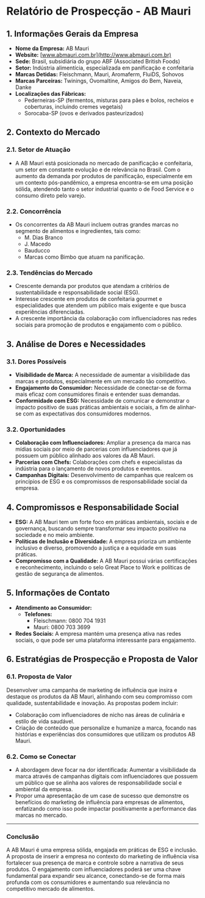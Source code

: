 # Relatório de Prospecção - AB Mauri

## 1. Informações Gerais da Empresa
- **Nome da Empresa:** AB Mauri
- **Website:** [www.abmauri.com.br](http://www.abmauri.com.br)
- **Sede:** Brasil, subsidiária do grupo ABF (Associated British Foods)
- **Setor:** Indústria alimentícia, especializada em panificação e confeitaria
- **Marcas Detidas:** Fleischmann, Mauri, Aromaferm, FluiDS, Sohovos
- **Marcas Parceiras:** Twinings, Ovomaltine, Amigos do Bem, Naveia, Danke
- **Localizações das Fábricas:** 
  - Pederneiras-SP (fermentos, misturas para pães e bolos, recheios e coberturas, incluindo cremes vegetais)
  - Sorocaba-SP (ovos e derivados pasteurizados)

## 2. Contexto do Mercado
### 2.1. Setor de Atuação
- A AB Mauri está posicionada no mercado de panificação e confeitaria, um setor em constante evolução e de relevância no Brasil. Com o aumento da demanda por produtos de panificação, especialmente em um contexto pós-pandêmico, a empresa encontra-se em uma posição sólida, atendendo tanto o setor industrial quanto o de Food Service e o consumo direto pelo varejo.

### 2.2. Concorrência
- Os concorrentes da AB Mauri incluem outras grandes marcas no segmento de alimentos e ingredientes, tais como:
  - M. Dias Branco
  - J. Macedo
  - Bauducco
  - Marcas como Bimbo que atuam na panificação.

### 2.3. Tendências do Mercado
- Crescente demanda por produtos que atendam a critérios de sustentabilidade e responsabilidade social (ESG).
- Interesse crescente em produtos de confeitaria gourmet e especialidades que atendem um público mais exigente e que busca experiências diferenciadas.
- A crescente importância da colaboração com influenciadores nas redes sociais para promoção de produtos e engajamento com o público.

## 3. Análise de Dores e Necessidades
### 3.1. Dores Possíveis
- **Visibilidade de Marca:** A necessidade de aumentar a visibilidade das marcas e produtos, especialmente em um mercado tão competitivo.
- **Engajamento do Consumidor:** Necessidade de conectar-se de forma mais eficaz com consumidores finais e entender suas demandas.
- **Conformidade com ESG:** Necessidade de comunicar e demonstrar o impacto positivo de suas práticas ambientais e sociais, a fim de alinhar-se com as expectativas dos consumidores modernos.

### 3.2. Oportunidades
- **Colaboração com Influenciadores:** Ampliar a presença da marca nas mídias sociais por meio de parcerias com influenciadores que já possuem um público alinhado aos valores da AB Mauri.
- **Parcerias com Chefs:** Colaborações com chefs e especialistas da indústria para o lançamento de novos produtos e eventos.
- **Campanhas Digitais:** Desenvolvimento de campanhas que realcem os princípios de ESG e os compromissos de responsabilidade social da empresa.

## 4. Compromissos e Responsabilidade Social
- **ESG:** A AB Mauri tem um forte foco em práticas ambientais, sociais e de governança, buscando sempre transformar seu impacto positivo na sociedade e no meio ambiente.
- **Políticas de Inclusão e Diversidade:** A empresa prioriza um ambiente inclusivo e diverso, promovendo a justiça e a equidade em suas práticas.
- **Compromisso com a Qualidade:** A AB Mauri possui várias certificações e reconhecimento, incluindo o selo Great Place to Work e políticas de gestão de segurança de alimentos.

## 5. Informações de Contato
- **Atendimento ao Consumidor:**
  - **Telefones:**
    - Fleischmann: 0800 704 1931
    - Mauri: 0800 703 3699
- **Redes Sociais:** A empresa mantém uma presença ativa nas redes sociais, o que pode ser uma plataforma interessante para engajamento.

## 6. Estratégias de Prospecção e Proposta de Valor
### 6.1. Proposta de Valor
Desenvolver uma campanha de marketing de influência que insira e destaque os produtos da AB Mauri, alinhando com seu compromisso com qualidade, sustentabilidade e inovação. As propostas podem incluir:
- Colaboração com influenciadores de nicho nas áreas de culinária e estilo de vida saudável.
- Criação de conteúdo que personalize e humanize a marca, focando nas histórias e experiências dos consumidores que utilizam os produtos AB Mauri.

### 6.2. Como se Conectar
- A abordagem deve focar na dor identificada: Aumentar a visibilidade da marca através de campanhas digitais com influenciadores que possuem um público que se alinha aos valores de responsabilidade social e ambiental da empresa.
- Propor uma apresentação de um case de sucesso que demonstre os benefícios do marketing de influência para empresas de alimentos, enfatizando como isso pode impactar positivamente a performance das marcas no mercado.

---

### Conclusão
A AB Mauri é uma empresa sólida, engajada em práticas de ESG e inclusão. A proposta de inserir a empresa no contexto do marketing de influência visa fortalecer sua presença de marca e controle sobre a narrativa de seus produtos. O engajamento com influenciadores poderá ser uma chave fundamental para expandir seu alcance, conectando-se de forma mais profunda com os consumidores e aumentando sua relevância no competitivo mercado de alimentos.
